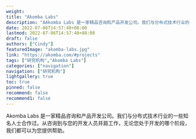 ```yaml
---
weight: 
title: "Akomba Labs"
description: "AAkomba Labs 是一家精品咨询和产品开发公司。我们与分布式技术行业的一些知名人士合作过。"
date: 2022-07-06T14:57:40+08:00
lastmod: 2022-07-06T14:57:40+08:00
draft: false
authors: ["Cindy"]
featuredImage: "akomba-labs.jpg"
link: "https://akomba.com/#projects"
tags: ["研究机构","Akomba Labs"]
categories: ["navigation"]
navigation: ["研究机构"]
lightgallery: true
toc: true
pinned: false
recommend: false
recommend1: false
---
```


Akomba Labs 是一家精品咨询和产品开发公司。我们与分布式技术行业的一些知名人士合作过。从咨询到与您的开发人员并肩工作，无论您处于开发的哪个阶段，我们都可以为您提供帮助。

